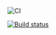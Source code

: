![CI](https://github.com/EvgeniiNoName/4.1_testing/actions/workflows/web.yml/badge.svg)

[![Build status](https://ci.appveyor.com/api/projects/status/juymyww4edm1fn0r?svg=true)](https://ci.appveyor.com/project/EvgeniiNoName/4-1-testing)
